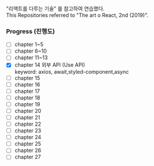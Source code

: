 "리액트를 다루는 기술" 를 참고하여 연습했다.<br>
This Repositories referred to "The art o React, 2nd (2019)".<br>


### Progress (진행도)
-[ ] chapter 1~5<br>
-[ ] chapter 6~10<br>
-[ ] chapter 11~13<br>
-[X] chapter 14 외부 API  (Use API) <br>
keyword: axios, await,styled-component,async <br>
-[ ] chapter 15<br>
-[ ] chapter 16<br>
-[ ] chapter 17<br>
-[ ] chapter 18<br>
-[ ] chapter 19<br>
-[ ] chapter 20<br>
-[ ] chapter 21<br>
-[ ] chapter 22<br>
-[ ] chapter 23<br>
-[ ] chapter 24<br>
-[ ] chapter 25<br>
-[ ] chapter 26<br>
-[ ] chapter 27<br>